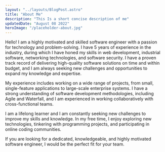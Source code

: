 ```yaml
---
layout: "../layouts/BlogPost.astro"
title: "About Me"
description: "This Is a short concise description of me"
updatedDate: "August 08 2022"
heroImage: "/placeholder-about.jpg"
---
```


Hello! I am a highly motivated and skilled software engineer with a passion for technology and problem-solving. I have 5 years of experience in the industry, during which I have honed my skills in web development, industrial software, networking technologies, and software security. I have a proven track record of delivering high-quality software solutions on time and within budget, and I am always seeking new challenges and opportunities to expand my knowledge and expertise.

My experience includes working on a wide range of projects, from small, single-feature applications to large-scale enterprise systems. I have a strong understanding of software development methodologies, including Agile and Waterfall, and I am experienced in working collaboratively with cross-functional teams.

I am a lifelong learner and I am constantly seeking new challenges to improve my skills and knowledge. In my free time, I enjoy exploring new technologies, tinkering with programming projects, and participating in online coding communities.

If you are looking for a dedicated, knowledgeable, and highly motivated software engineer, I would be the perfect fit for your team.
